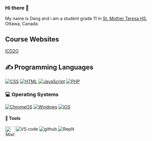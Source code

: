 ### Hi there 👋

<!--
**dang-2nguyen/dang-2nguyen** is a ✨ _special_ ✨ repository because its `README.md` (this file) appears on your GitHub profile.

Here are some ideas to get you started:

- 🔭 I’m currently working on ...
- 🌱 I’m currently learning ...
- 👯 I’m looking to collaborate on ...
- 🤔 I’m looking for help with ...
- 💬 Ask me about ...
- 📫 How to reach me: ...
- 😄 Pronouns: ...
- ⚡ Fun fact: ...
-->
<p>My name is Dang and i am a student grade 11 in <a href="http://mths.ca">St. Mother Teresa HS</a>, Ottawa, Canada</p>
<h2> Course Websites</h2>
<p>
  <a href="https://sites.google.com/ocsb.ca/teh-icd2or">ICD2O</a>
<h2>✍ Programming Languages</h2>
<a href="https://github.com/search?q=user%3Adang-2nguyen+language%3Acss"><img alt="CSS" src="https://img.shields.io/badge/CSS-1572B6.svg?logo=css3&logoColor=white"></a>
<a href="https://github.com/search?q=user%3Adang-2nguyen+language%3Ahtml"><img alt="HTML" src="https://img.shields.io/badge/HTML-E34F26.svg?logo=html5&logoColor=white"></a>
<a href="https://github.com/search?q=user%3Adang-2nguyen+language%3Ajavascript"><img alt="JavaScript" src="https://img.shields.io/badge/JavaScript-F7DF1E.svg?logo=javascript&logoColor=white"></a>
<a href="https://github.com/search?q=user%3Adang-2nguyen+language%3Aphp"><img alt="PHP" src="https://img.shields.io/badge/PHP-%23777BB4.svg?logo=php&logoColor=black"></a>
<h3>💻 Operating Systems</h3>
<a href="https://www.google.com/intl/en_ca/chromebook/chrome-os/"><img src="https://img.shields.io/badge/chrome%20os-3d89fc?logo=google%20chrome&logoColor=white" alt="ChromeOS"></a>
<a href="https://www.microsoft.com/en-ca/windows/"><img src="https://img.shields.io/badge/Windows-0078D6?logo=windows&logoColor=white" alt="Windows"></a>
<a href="https://www.apple.com/ca/ios/"><img src="https://img.shields.io/badge/iOS-000000?logo=ios&logoColor=white" alt="iOS"></a>
<h4>🔧 Tools</h4>
<img src="https://img.shields.io/badge/Visual%20Studio%20Code-0078d7.svg?style=for-the-badge&logo=visual-studio-code&logoColor=white" alt="VS code">
<img src="https://img.shields.io/badge/github-%23121011.svg?style=for-the-badge&logo=github&logoColor=white" alt="github">
<img src="https://img.shields.io/badge/Repl.it-%230D101E.svg?style=for-the-badge&logo=replit&logoColor=white" alt="Replit">
<a href="mailto:dang.nguyen@stu.ocsb.org">
  <img height="32" align="left" alt="Mail" src="img/icons/gmail.png" />
</a>

